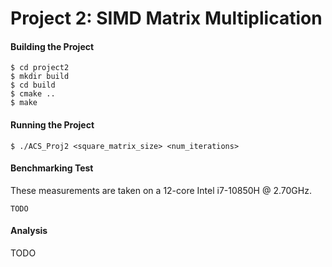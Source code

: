 # Project 2: SIMD Matrix Multiplication

#### Building the Project
```
$ cd project2
$ mkdir build
$ cd build
$ cmake ..
$ make
```

#### Running the Project
```
$ ./ACS_Proj2 <square_matrix_size> <num_iterations>
```

#### Benchmarking Test

These measurements are taken on a 12-core Intel i7-10850H @ 2.70GHz.

```
TODO
```

#### Analysis

TODO
